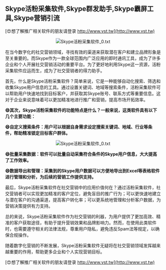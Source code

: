 ## **Skype活粉采集软件,Skype群发助手,Skype霸屏工具,Skype营销引流**

[😍想了解推广相关软件的朋友请登录 http://www.vst.tw](http://www.vst.tw)

 <center><img src="https://vst.tw/MP4/tuiguang/png/0.png" alt="Skype活粉采集软件_0.txt"></center>

在当今数字化的社交营销领域，寻找有效的渠道来获取潜在客户和建立品牌形象是至关重要的。而Skype作为一款全球范围内广泛应用的即时通讯工具，成为了许多企业和个人开展社交营销活动的重要平台。为了更好地利用Skype这一资源，活粉采集软件应运而生，成为了社交营销者的得力助手。

首先，什么是Skype活粉采集软件？简单来说，它是一种能够自动化搜索、筛选和收集Skype用户信息的工具。通过设置关键词、地域等搜索条件，活粉采集软件可以帮助用户快速地找到目标客户，并获取其Skype账号、联系方式等重要信息。这对于企业来说意味着可以更加精准地进行推广和营销，提高市场开拓效率。

**😄其次，Skype活粉采集软件的功能特点是什么？一般来说，这类软件具有以下几个主要功能：**

**😄自定义搜索条件：用户可以根据自身需求设定搜索关键词、地域、行业等条件，帮助精准锁定目标客户群体。**

 <center><img src="https://vst.tw/MP4/tuiguang/png/8.png" alt="Skype活粉采集软件_0.txt"></center>

**😄批量采集数据：软件可以批量自动采集符合条件的Skype用户信息，大大提高了工作效率。**

**😄数据导出和管理：采集到的Skype用户数据可以方便地导出到Excel等表格软件进行管理和分析，为后续的营销工作提供支持。**

最后，Skype活粉采集软件在社交营销中的应用价值何在？通过活粉采集软件，社交营销者可以实现更加精准的客户定位，避免盲目的推广行为；可以更快速地建立与潜在客户的沟通渠道，提高客户转化率；可以更系统地管理和分析客户数据，为营销决策提供有力支持。

总的来说，Skype活粉采集软件作为社交营销的利器，为用户提供了更加高效、精准的客户获取途径，有助于提升营销效果和品牌影响力。然而，在使用此类软件时，也需要遵守相关的法律法规，尊重用户隐私，避免违反Spam法等规定，以确保合规操作。

随着数字化营销的不断发展，Skype活粉采集软件无疑将在社交营销领域发挥越来越重要的作用，帮助更多企业和个人实现营销目标。

[😍想了解推广相关软件的朋友请登录 http://www.vst.tw](http://www.vst.tw)



